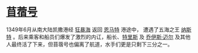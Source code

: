 # [苜蓿号](../公司、门店及一般组织/苜蓿号.md)

1349年6月从南大陆凯撒港经 [狂暴海](../地区/狂暴海.md) 返回 [恩马特](../地区/恩马特.md) 港途中，
遭遇了五海之王 [纳斯特](../龙套/纳斯特.md) 。后来乘客和船员们爆发了激烈的内讧，船长、[特里斯](../人物/特里斯.md) 及 [乔伊斯·迈尔](../龙套/乔伊斯·迈尔.md) 及其他人最终活了下来，但苜蓿号也偏离了航道，水手们更是只剩下三分之一。
